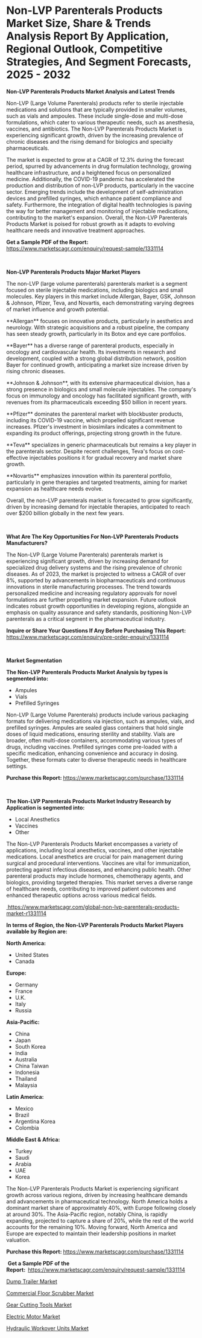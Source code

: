<p><h1>Non-LVP Parenterals Products Market Size, Share & Trends Analysis Report By Application, Regional Outlook, Competitive Strategies, And Segment Forecasts, 2025 - 2032</h1></p><p><strong>Non-LVP Parenterals Products Market Analysis and Latest Trends</strong></p>
<p><p>Non-LVP (Large Volume Parenterals) products refer to sterile injectable medications and solutions that are typically provided in smaller volumes, such as vials and ampoules. These include single-dose and multi-dose formulations, which cater to various therapeutic needs, such as anesthesia, vaccines, and antibiotics. The Non-LVP Parenterals Products Market is experiencing significant growth, driven by the increasing prevalence of chronic diseases and the rising demand for biologics and specialty pharmaceuticals.</p><p>The market is expected to grow at a CAGR of 12.3% during the forecast period, spurred by advancements in drug formulation technology, growing healthcare infrastructure, and a heightened focus on personalized medicine. Additionally, the COVID-19 pandemic has accelerated the production and distribution of non-LVP products, particularly in the vaccine sector. Emerging trends include the development of self-administration devices and prefilled syringes, which enhance patient compliance and safety. Furthermore, the integration of digital health technologies is paving the way for better management and monitoring of injectable medications, contributing to the market's expansion. Overall, the Non-LVP Parenterals Products Market is poised for robust growth as it adapts to evolving healthcare needs and innovative treatment approaches.</p></p>
<p><strong>Get a Sample PDF of the Report:&nbsp;</strong> <a href="https://www.marketscagr.com/enquiry/request-sample/1331114?utm_campaign=3001&utm_medium=2&utm_source=Github&utm_content=ia&utm_term=26032025&utm_id=non-lvp-parenterals-products">https://www.marketscagr.com/enquiry/request-sample/1331114</a></p>
<p>&nbsp;</p>
<p><strong>Non-LVP Parenterals Products Major Market Players</strong></p>
<p><p>The non-LVP (large volume parenterals) parenterals market is a segment focused on sterile injectable medications, including biologics and small molecules. Key players in this market include Allergan, Bayer, GSK, Johnson & Johnson, Pfizer, Teva, and Novartis, each demonstrating varying degrees of market influence and growth potential.</p><p>**Allergan** focuses on innovative products, particularly in aesthetics and neurology. With strategic acquisitions and a robust pipeline, the company has seen steady growth, particularly in its Botox and eye care portfolios.</p><p>**Bayer** has a diverse range of parenteral products, especially in oncology and cardiovascular health. Its investments in research and development, coupled with a strong global distribution network, position Bayer for continued growth, anticipating a market size increase driven by rising chronic diseases.</p><p>**Johnson & Johnson**, with its extensive pharmaceutical division, has a strong presence in biologics and small molecule injectables. The company's focus on immunology and oncology has facilitated significant growth, with revenues from its pharmaceuticals exceeding $50 billion in recent years.</p><p>**Pfizer** dominates the parenteral market with blockbuster products, including its COVID-19 vaccine, which propelled significant revenue increases. Pfizer's investment in biosimilars indicates a commitment to expanding its product offerings, projecting strong growth in the future.</p><p>**Teva** specializes in generic pharmaceuticals but remains a key player in the parenterals sector. Despite recent challenges, Teva's focus on cost-effective injectables positions it for gradual recovery and market share growth.</p><p>**Novartis** emphasizes innovation within its parenteral portfolio, particularly in gene therapies and targeted treatments, aiming for market expansion as healthcare needs evolve.</p><p>Overall, the non-LVP parenterals market is forecasted to grow significantly, driven by increasing demand for injectable therapies, anticipated to reach over $200 billion globally in the next few years.</p></p>
<p>&nbsp;</p>
<p><strong>What Are The Key Opportunities For Non-LVP Parenterals Products Manufacturers?</strong></p>
<p><p>The Non-LVP (Large Volume Parenterals) parenterals market is experiencing significant growth, driven by increasing demand for specialized drug delivery systems and the rising prevalence of chronic diseases. As of 2023, the market is projected to witness a CAGR of over 8%, supported by advancements in biopharmaceuticals and continuous innovations in sterile manufacturing processes. The trend towards personalized medicine and increasing regulatory approvals for novel formulations are further propelling market expansion. Future outlook indicates robust growth opportunities in developing regions, alongside an emphasis on quality assurance and safety standards, positioning Non-LVP parenterals as a critical segment in the pharmaceutical industry.</p></p>
<p><strong>Inquire or Share Your Questions If Any Before Purchasing This Report:</strong> <a href="https://www.marketscagr.com/enquiry/pre-order-enquiry/1331114?utm_campaign=3001&utm_medium=2&utm_source=Github&utm_content=ia&utm_term=26032025&utm_id=non-lvp-parenterals-products">https://www.marketscagr.com/enquiry/pre-order-enquiry/1331114</a></p>
<p>&nbsp;</p>
<p><strong>Market Segmentation</strong></p>
<p><strong>The Non-LVP Parenterals Products Market Analysis by types is segmented into:</strong></p>
<p><ul><li>Ampules</li><li>Vials</li><li>Prefilled Syringes</li></ul></p>
<p><p>Non-LVP (Large Volume Parenterals) products include various packaging formats for delivering medications via injection, such as ampules, vials, and prefilled syringes. Ampules are sealed glass containers that hold single doses of liquid medications, ensuring sterility and stability. Vials are broader, often multi-dose containers, accommodating various types of drugs, including vaccines. Prefilled syringes come pre-loaded with a specific medication, enhancing convenience and accuracy in dosing. Together, these formats cater to diverse therapeutic needs in healthcare settings.</p></p>
<p><strong>Purchase this Report:&nbsp;</strong><a href="https://www.marketscagr.com/purchase/1331114?utm_campaign=3001&utm_medium=2&utm_source=Github&utm_content=ia&utm_term=26032025&utm_id=non-lvp-parenterals-products">https://www.marketscagr.com/purchase/1331114</a></p>
<p>&nbsp;</p>
<p><strong>The Non-LVP Parenterals Products Market Industry Research by Application is segmented into:</strong></p>
<p><ul><li>Local Anesthetics</li><li>Vaccines</li><li>Other</li></ul></p>
<p><p>The Non-LVP Parenterals Products Market encompasses a variety of applications, including local anesthetics, vaccines, and other injectable medications. Local anesthetics are crucial for pain management during surgical and procedural interventions. Vaccines are vital for immunization, protecting against infectious diseases, and enhancing public health. Other parenteral products may include hormones, chemotherapy agents, and biologics, providing targeted therapies. This market serves a diverse range of healthcare needs, contributing to improved patient outcomes and enhanced therapeutic options across various medical fields.</p></p>
<p><a href="https://www.marketscagr.com/global-non-lvp-parenterals-products-market-r1331114?utm_campaign=3001&utm_medium=2&utm_source=Github&utm_content=ia&utm_term=26032025&utm_id=non-lvp-parenterals-products">&nbsp;https://www.marketscagr.com/global-non-lvp-parenterals-products-market-r1331114</a></p>
<p><strong>In terms of Region, the Non-LVP Parenterals Products Market Players available by Region are:</strong></p>
<p>
    <p> <strong> North America: </strong>
        <ul>
            <li>United States</li>
            <li>Canada</li>
        </ul>
        </p> 
    <p> <strong> Europe: </strong>
        <ul>
            <li>Germany</li>
            <li>France</li>
            <li>U.K.</li>
            <li>Italy</li>
            <li>Russia</li>
        </ul>
        </p> 
    <p> <strong> Asia-Pacific: </strong>
        <ul>
            <li>China</li>
            <li>Japan</li>
            <li>South Korea</li>
            <li>India</li>
            <li>Australia</li>
            <li>China Taiwan</li>
            <li>Indonesia</li>
            <li>Thailand</li>
            <li>Malaysia</li>
        </ul>
        </p> 
    <p> <strong> Latin America: </strong>
        <ul>
            <li>Mexico</li>
            <li>Brazil</li>
            <li>Argentina Korea</li>
            <li>Colombia</li>
        </ul>
        </p> 
    <p> <strong> Middle East & Africa: </strong>
        <ul>
            <li>Turkey</li>
            <li>Saudi</li>
            <li>Arabia</li>
            <li>UAE</li>
            <li>Korea</li>
        </ul>
    </p>
    </p>
<p><p>The Non-LVP Parenterals Products Market is experiencing significant growth across various regions, driven by increasing healthcare demands and advancements in pharmaceutical technology. North America holds a dominant market share of approximately 40%, with Europe following closely at around 30%. The Asia-Pacific region, notably China, is rapidly expanding, projected to capture a share of 20%, while the rest of the world accounts for the remaining 10%. Moving forward, North America and Europe are expected to maintain their leadership positions in market valuation.</p></p>
<p><strong>Purchase this Report: </strong><a href="https://www.marketscagr.com/purchase/1331114?utm_campaign=3001&utm_medium=2&utm_source=Github&utm_content=ia&utm_term=26032025&utm_id=non-lvp-parenterals-products">https://www.marketscagr.com/purchase/1331114</a></p>
<p>&nbsp;<strong>Get a Sample PDF of the Report:&nbsp;&nbsp;</strong><a href="https://www.marketscagr.com/enquiry/request-sample/1331114?utm_campaign=3001&utm_medium=2&utm_source=Github&utm_content=ia&utm_term=26032025&utm_id=non-lvp-parenterals-products">https://www.marketscagr.com/enquiry/request-sample/1331114</a></p>
<p><strong></strong></p>
<p><p><a href="https://www.linkedin.com/pulse/thorough-examination-global-dump-trailer-market-size-vi16c?utm_campaign=3001&utm_medium=2&utm_source=Github&utm_content=ia&utm_term=26032025&utm_id=non-lvp-parenterals-products">Dump Trailer Market</a></p><p><a href="https://www.linkedin.com/pulse/commercial-floor-scrubber-market-analysis-trends-share-sales-zb9ef?utm_campaign=3001&utm_medium=2&utm_source=Github&utm_content=ia&utm_term=26032025&utm_id=non-lvp-parenterals-products">Commercial Floor Scrubber Market</a></p><p><a href="https://www.linkedin.com/pulse/analysis-gear-cutting-tools-market-fueled-growth-cagr-44-dfqic?utm_campaign=3001&utm_medium=2&utm_source=Github&utm_content=ia&utm_term=26032025&utm_id=non-lvp-parenterals-products">Gear Cutting Tools Market</a></p><p><a href="https://www.linkedin.com/pulse/current-valuation-of62-cagr-report-provides-thorough-study-electric-njpef?utm_campaign=3001&utm_medium=2&utm_source=Github&utm_content=ia&utm_term=26032025&utm_id=non-lvp-parenterals-products">Electric Motor Market</a></p><p><a href="https://www.linkedin.com/pulse/hydraulic-workover-units-market-research-report-2025-2032-6lawf?utm_campaign=3001&utm_medium=2&utm_source=Github&utm_content=ia&utm_term=26032025&utm_id=non-lvp-parenterals-products">Hydraulic Workover Units Market</a></p></p>